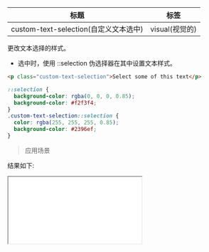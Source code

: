 | 标题                                  | 标签           |
| ------------------------------------- | -------------- |
| custom-text-selection(自定义文本选中) | visual(视觉的) |

更改文本选择的样式。

- 选中时，使用 ::selection 伪选择器在其中设置文本样式。

```html
<p class="custom-text-selection">Select some of this text</p>
```

```css
::selection {
  background-color: rgba(0, 0, 0, 0.85);
  background-color: #f2f3f4;
}
.custom-text-selection::selection {
  color: rgba(255, 255, 255, 0.85);
  background-color: #2396ef;
}
```

> 应用场景

<div class="code-editor" data-url="codes/css/html/custom-text-selection.html" data-language="html"></div>

结果如下:

<iframe src="codes/css/html/custom-text-selection.html"></iframe>
